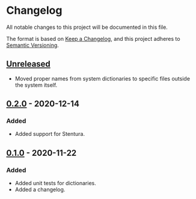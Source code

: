 # Changelog

All notable changes to this project will be documented in this file.

The format is based on [Keep a Changelog](https://keepachangelog.com/en/1.0.0/),
and this project adheres to [Semantic Versioning](https://semver.org/spec/v2.0.0.html).

## [Unreleased](https://github.com/nvdaes/plover_spanish_mqd)

- Moved proper names from system dictionaries to specific files outside the system itself.

## [0.2.0](https://github.com/nvdaes/plover_spanish_mqd/releases/tag/v0.2.0) - 2020-12-14

### Added

- Added support for Stentura.

## [0.1.0](https://github.com/nvdaes/plover_spanish_mqd/releases/tag/v0.1.0) - 2020-11-22

### Added

- Added unit tests for dictionaries.
- Added a changelog.
